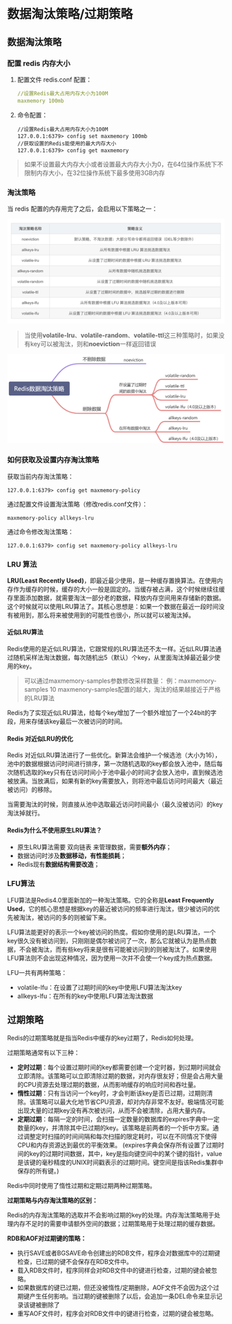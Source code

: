 # 数据淘汰策略/过期策略

## 数据淘汰策略

### 配置 redis 内存大小

1.  配置文件 redis.conf 配置：

    ```yaml
    //设置Redis最大占用内存大小为100M
    maxmemory 100mb
    ```
2.  命令配置：

    ```shell
    //设置Redis最大占用内存大小为100M
    127.0.0.1:6379> config set maxmemory 100mb
    //获取设置的Redis能使用的最大内存大小
    127.0.0.1:6379> config get maxmemory
    ```

> 如果不设置最大内存大小或者设置最大内存大小为0，在64位操作系统下不限制内存大小，在32位操作系统下最多使用3GB内存

### 淘汰策略

当 redis 配置的内存用完了之后，会启用以下策略之一：

![](<../../.gitbook/assets/eliminate-1 (1).png>)

> 当使用**volatile-lru**、**volatile-random**、**volatile-ttl**这三种策略时，如果没有key可以被淘汰，则和**noeviction**一样返回错误

![](../../.gitbook/assets/eliminate-2.png)

### 如何获取及设置内存淘汰策略

获取当前内存淘汰策略：

```shell
127.0.0.1:6379> config get maxmemory-policy
```

通过配置文件设置淘汰策略（修改redis.conf文件）：

```
maxmemory-policy allkeys-lru
```

通过命令修改淘汰策略：

```shell
127.0.0.1:6379> config set maxmemory-policy allkeys-lru
```

### LRU 算法

**LRU(Least Recently Used)**，即最近最少使用，是一种缓存置换算法。在使用内存作为缓存的时候，缓存的大小一般是固定的。当缓存被占满，这个时候继续往缓存里面添加数据，就需要淘汰一部分老的数据，释放内存空间用来存储新的数据。这个时候就可以使用LRU算法了。其核心思想是：如果一个数据在最近一段时间没有被用到，那么将来被使用到的可能性也很小，所以就可以被淘汰掉。

#### 近似LRU算法

Redis使用的是近似LRU算法，它跟常规的LRU算法还不太一样。近似LRU算法通过随机采样法淘汰数据，每次随机出5（默认）个key，从里面淘汰掉最近最少使用的key。

> 可以通过maxmemory-samples参数修改采样数量： 例：maxmemory-samples 10 maxmenory-samples配置的越大，淘汰的结果越接近于严格的LRU算法

Redis为了实现近似LRU算法，给每个key增加了一个额外增加了一个24bit的字段，用来存储该key最后一次被访问的时间。

#### Redis 对近似LRU的优化

Redis 对近似LRU算法进行了一些优化。新算法会维护一个候选池（大小为16），池中的数据根据访问时间进行排序，第一次随机选取的key都会放入池中，随后每次随机选取的key只有在访问时间小于池中最小的时间才会放入池中，直到候选池被放满。当放满后，如果有新的key需要放入，则将池中最后访问时间最大（最近被访问）的移除。

当需要淘汰的时候，则直接从池中选取最近访问时间最小（最久没被访问）的key淘汰掉就行。

#### **Redis为什么不使用原生LRU算法？**

* 原生LRU算法需要 双向链表 来管理数据，需要**额外内存**；
* 数据访问时涉及**数据移动，有性能损耗**；
* Redis现有**数据结构需要改造**；

### LFU算法

LFU算法是Redis4.0里面新加的一种淘汰策略。它的全称是**Least Frequently Used**，它的核心思想是根据key的最近被访问的频率进行淘汰，很少被访问的优先被淘汰，被访问的多的则被留下来。

LFU算法能更好的表示一个key被访问的热度。假如你使用的是LRU算法，一个key很久没有被访问到，只刚刚是偶尔被访问了一次，那么它就被认为是热点数据，不会被淘汰，而有些key将来是很有可能被访问到的则被淘汰了。如果使用LFU算法则不会出现这种情况，因为使用一次并不会使一个key成为热点数据。

LFU一共有两种策略：

* volatile-lfu：在设置了过期时间的key中使用LFU算法淘汰key
* allkeys-lfu：在所有的key中使用LFU算法淘汰数据

## 过期策略

Redis的过期策略就是指当Redis中缓存的key过期了，Redis如何处理。

过期策略通常有以下三种：

* **定时过期**：每个设置过期时间的key都需要创建一个定时器，到过期时间就会立即清除。该策略可以立即清除过期的数据，对内存很友好；但是会占用大量的CPU资源去处理过期的数据，从而影响缓存的响应时间和吞吐量。
* **惰性过期**：只有当访问一个key时，才会判断该key是否已过期，过期则清除。该策略可以最大化地节省CPU资源，却对内存非常不友好。极端情况可能出现大量的过期key没有再次被访问，从而不会被清除，占用大量内存。
* **定期过期**：每隔一定的时间，会扫描一定数量的数据库的expires字典中一定数量的key，并清除其中已过期的key。该策略是前两者的一个折中方案。通过调整定时扫描的时间间隔和每次扫描的限定耗时，可以在不同情况下使得CPU和内存资源达到最优的平衡效果。 (expires字典会保存所有设置了过期时间的key的过期时间数据，其中，key是指向键空间中的某个键的指针，value是该键的毫秒精度的UNIX时间戳表示的过期时间。键空间是指该Redis集群中保存的所有键。)

Redis中同时使用了惰性过期和定期过期两种过期策略。

**过期策略与内存淘汰策略的区别：**

Redis的内存淘汰策略的选取并不会影响过期的key的处理。内存淘汰策略用于处理内存不足时的需要申请额外空间的数据；过期策略用于处理过期的缓存数据。

**RDB和AOF对过期键的策略：**

*  执行SAVE或者BGSAVE命令创建出的RDB文件，程序会对数据库中的过期键检查，已过期的键不会保存在RDB文件中。
*  载入RDB文件时，程序同样会对RDB文件中的键进行检查，过期的键会被忽略。
*  如果数据库的键已过期，但还没被惰性/定期删除，AOF文件不会因为这个过期键产生任何影响。当过期的键被删除了以后，会追加一条DEL命令来显示记录该键被删除了
*  重写AOF文件时，程序会对RDB文件中的键进行检查，过期的键会被忽略。
